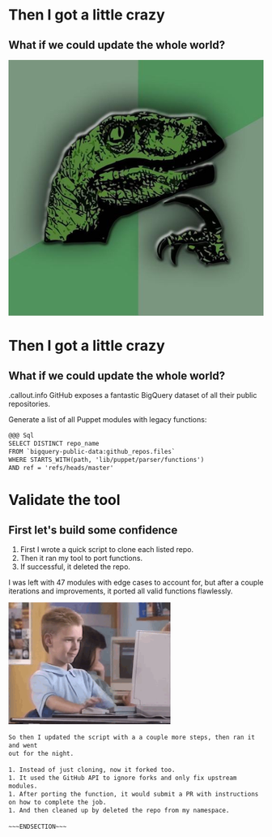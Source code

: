 <!SLIDE >
# Then I got a little crazy
## What if we could update the whole world?

![Philosoraptor](/_images/philosoraptor.jpeg)


<!SLIDE >
# Then I got a little crazy
## What if we could update the whole world?

.callout.info GitHub exposes a fantastic BigQuery dataset of all their public repositories.

Generate a list of all Puppet modules with legacy functions:

    @@@ Sql
    SELECT DISTINCT repo_name
    FROM `bigquery-public-data:github_repos.files`
    WHERE STARTS_WITH(path, 'lib/puppet/parser/functions')
    AND ref = 'refs/heads/master'


<!SLIDE >
# Validate the tool
## First let's build some confidence

1. First I wrote a quick script to clone each listed repo.
1. Then it ran my tool to port functions.
1. If successful, it deleted the repo.

I was left with 47 modules with edge cases to account for, but after a couple
iterations and improvements, it ported all valid functions flawlessly.

![Thumbs UP](/_images/thumbsup.gif)

~~~SECTION:notes~~~
So then I updated the script with a a couple more steps, then ran it and went
out for the night.

1. Instead of just cloning, now it forked too.
1. It used the GitHub API to ignore forks and only fix upstream modules.
1. After porting the function, it would submit a PR with instructions on how to complete the job.
1. And then cleaned up by deleted the repo from my namespace.

~~~ENDSECTION~~~

